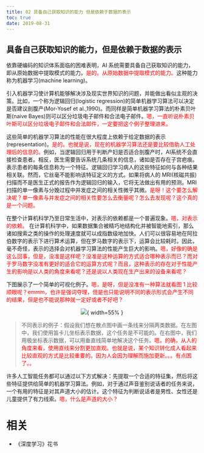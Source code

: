 ```yaml
---
title: 02 具备自己获取知识的能力 但是依赖于数据的表示
toc: true
date: 2019-08-31
---
```




## 具备自己获取知识的能力，但是依赖于数据的表示

依靠硬编码的知识体系面临的困难表明，AI 系统需要具备自己获取知识的能力，即从原始数据中提取模式的能力。<span style="color:red;">是的。从原始数据中提取模式的能力。</span>这种能力称为机器学习(machine learning)。

引入机器学习使计算机能够解决涉及现实世界知识的问题，并能做出看似主观的决策。比如，一个称为逻辑回归(logistic regression)的简单机器学习算法可以决定是否建议剖腹产(Mor-Yosef et al.,1990)。而同样是简单机器学习算法的朴素贝叶斯(naive Bayes)则可以区分垃圾电子邮件和合法电子邮件。<span style="color:red;">嗯，一直听说朴素贝叶斯可以区分垃圾电子邮件和合法邮件，一定要把这个例子整理进来。</span>

这些简单的机器学习算法的性能在很大程度上依赖于给定数据的表示(representation)。<span style="color:red;">是的。也就是说，现在的机器学习算法还是要比较借助人工处理后的信息的。</span>例如，当逻辑回归用于判断产妇是否适合剖腹产时，AI系统不会直接检查患者。相反，医生需要告诉系统几条相关的信息，诸如是否存在子宫疤痕。表示患者的每条信息称为一个特征。逻辑回归学习病人的这些特征如何与各种结果相关联。然而，它丝毫不能影响该特征定义的方式。如果将病人的 MRI(核磁共振)扫描而不是医生正式的报告作为逻辑回归的输入，它将无法做出有用的预测。MRI扫描的单一像素与分娩过程中并发症之间的相关性微乎其微。<span style="color:red;">是呀！这个要怎么解决呢？单一像素与并发症之间的相关性要怎么去衡量呢？怎么去发现呢？这个真的是一个问题。</span>



在整个计算机科学乃至日常生活中，对表示的依赖都是一个普遍现象。<span style="color:red;">嗯，对表示的依赖。</span> 在计算机科学中，如果数据集合被精巧地结构化并被智能地索引，那么诸如搜索之类的操作的处理速度就可以成指数级地加快。人们可以很容易地在阿拉伯数字的表示下进行算术运算，但在罗马数字的表示下，运算会比较耗时。因此，毫不奇怪，表示的选择会对机器学习算法的性能产生巨大的影响。<span style="color:red;">嗯，好像的确是这么回事，但是，没准是这样呢？没准是这种运算的方式适合哪种表示而已？而对于罗马数字没准有更好的适合它的运算方式呢？而且，这种表示的存在对于性能产生的影响是以人类的角度来看呢？还是说以人类现在生产出来的设备来看呢？</span>

下图展示了一个简单的可视化例子。<span style="color:red;">嗯，是呀，但是没准有一种算法就看图 1 比较顺眼呢？emmm，也许是强词夺理，但是也只能说明不同的表示形式会产生不同的结果，但是也不能说那种就一定好或者不好吧？</span>

<center>

![](http://images.iterate.site/blog/image/20190501/bV28H0iMk5YJ.png?imageslim){ width=55% }

</center>

> 不同表示的例子：假设我们想在散点图中画一条线来分隔两类数据。在左图中，我们使用笛卡儿坐标表示数据，这个任务是不可能的。在右图中，我们用极坐标表示数据，可以用垂直线简单地解决这个任务。<span style="color:red;">嗯，的确，从人的角度来看，使用直线来分割更加直观。也就是说，某个知识转化成人看起来比较直观的方式是比较重要的。因为人会因为理解而施加更新。。。有点困了。。</span>

许多人工智能任务都可以通过以下方式解决：先提取一个合适的特征集，然后将这些特征提供给简单的机器学习算法。例如，对于通过声音鉴别说话者的任务来说，一个有用的特征是对其声道大小的估计。这个特征为判断说话者是男性、女性还是儿童提供了有力线索。<span style="color:red;">嗯，什么是声道的大小？</span>



# 相关

- 《深度学习》花书
